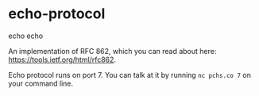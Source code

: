 # echo-protocol
echo echo

An implementation of RFC 862, which you can read about here: https://tools.ietf.org/html/rfc862.

Echo protocol runs on port 7. You can talk at it by running `nc pchs.co 7` on your command line.
